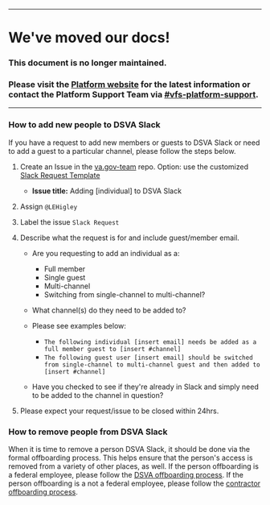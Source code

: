---- 


# We've moved our docs!

### This document is no longer maintained.

### Please visit the [Platform website](https://depo-platform-documentation.scrollhelp.site/getting-started/request-access-to-tools#Requestaccesstotools-Slack) for the latest information or contact the Platform Support Team via [#vfs-platform-support](https://dsva.slack.com/archives/CBU0KDSB1).


----



### How to add new people to DSVA Slack

If you have a request to add new members or guests to DSVA Slack or need to add a guest to a particular channel, please follow the steps below.

1) Create an Issue in the [va.gov-team](https://github.com/department-of-veterans-affairs/va.gov-team/) repo. Option: use the customized [Slack Request Template](https://github.com/department-of-veterans-affairs/va.gov-team/issues/new?assignees=LEHigley%2C+KevinMHoffmanUSDS%2C+lkoenigsberg%2C+CoryTrimmUSDS&labels=Slack+Request&projects=&template=slack-request-template.md&title=Adding+%5Bindividual%5D+to+DSVA+Slack)
    - **Issue title:** Adding [individual] to DSVA Slack
2) Assign `@LEHigley`
3) Label the issue `Slack Request`
4) Describe what the request is for and include guest/member email. 
    - Are you requesting to add an individual as a:
      - Full member
      - Single guest 
      - Multi-channel 
      - Switching from single-channel to multi-channel? 

    - What channel(s) do they need to be added to? 

    - Please see examples below:  
      - ```The following individual [insert email] needs be added as a full member guest to [insert #channel]```  
      - ```The following guest user [insert email] should be switched from single-channel to multi-channel guest and then added to [insert #channel]```

    - Have you checked to see if they're already in Slack and simply need to be added to the channel in question?

5) Please expect your request/issue to be closed within 24hrs.

### How to remove people from DSVA Slack

When it is time to remove a person DSVA Slack, it should be done via the formal offboarding process. This helps ensure that the person's access is removed from a variety of other places, as well. If the person offboarding is a federal employee, please follow the [DSVA offboarding process](https://github.com/department-of-veterans-affairs/digitalservice/tree/master/admin/people-ops/offboarding). If the person offboarding is a not a federal employee, please follow the [contractor offboarding process](https://github.com/department-of-veterans-affairs/va.gov-team/blob/master/platform/working-with-vsp/contractoroffboarding.md).
